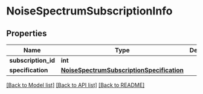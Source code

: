 # NoiseSpectrumSubscriptionInfo

## Properties
Name | Type | Description | Notes
------------ | ------------- | ------------- | -------------
**subscription_id** | **int** |  | [optional] 
**specification** | [**NoiseSpectrumSubscriptionSpecification**](NoiseSpectrumSubscriptionSpecification.md) |  | 

[[Back to Model list]](../README.md#documentation-for-models) [[Back to API list]](../README.md#documentation-for-api-endpoints) [[Back to README]](../README.md)


